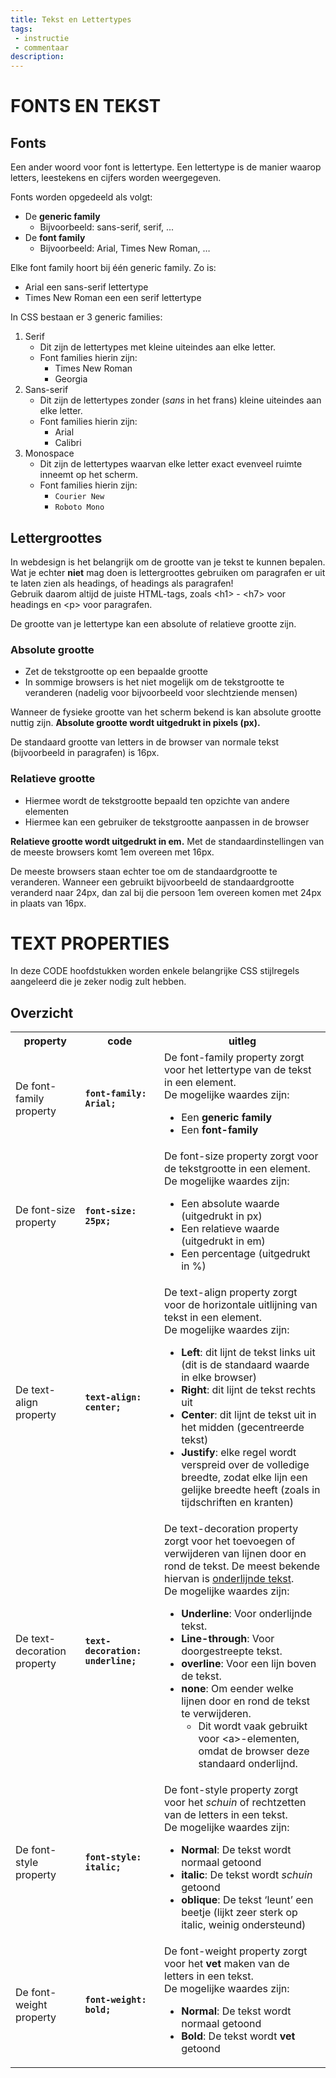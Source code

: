 ```yaml
---
title: Tekst en Lettertypes
tags: 
 - instructie
 - commentaar
description:
---
```



# FONTS EN TEKST


## Fonts

Een ander woord voor font is lettertype. Een lettertype is de manier waarop letters, leestekens en cijfers worden weergegeven.

Fonts worden opgedeeld als volgt:



*   De **generic family**
    *   Bijvoorbeeld: sans-serif, serif, ...
*   De **font family**
    *   Bijvoorbeeld: Arial, Times New Roman, …

Elke font family hoort bij één generic family. Zo is:



*   Arial een sans-serif lettertype
*   Times New Roman een een serif lettertype

In CSS bestaan er 3 generic families:



1. Serif
    *   Dit zijn de lettertypes met kleine uiteindes aan elke letter.
    *   Font families hierin zijn: 
        *   Times New Roman
        *   Georgia
2. Sans-serif
    *   Dit zijn de lettertypes zonder (_sans_ in het frans) kleine uiteindes aan elke letter.
    *   Font families hierin zijn: 
        *   Arial
        *   Calibri
3. Monospace
    *   Dit zijn de lettertypes waarvan elke letter exact evenveel ruimte inneemt op het scherm.
    *   Font families hierin zijn: 
        *   `Courier New`
        *   `Roboto Mono`


## Lettergroottes

In webdesign is het belangrijk om de grootte van je tekst te kunnen bepalen. Wat je echter **niet** mag doen is lettergroottes gebruiken om paragrafen er uit te laten zien als headings, of headings als paragrafen! \
Gebruik daarom altijd de juiste HTML-tags, zoals &lt;h1> - &lt;h7> voor headings en &lt;p> voor paragrafen.

De grootte van je lettertype kan een absolute of relatieve grootte zijn.


### Absolute grootte



*   Zet de tekstgrootte op een bepaalde grootte
*   In sommige browsers is het niet mogelijk om de tekstgrootte te veranderen (nadelig voor bijvoorbeeld voor slechtziende mensen)

Wanneer de fysieke grootte van het scherm bekend is kan absolute grootte nuttig zijn. **Absolute grootte wordt uitgedrukt in pixels (px).**

De standaard grootte van letters in de browser van normale tekst (bijvoorbeeld in paragrafen) is 16px.


### Relatieve grootte



*   Hiermee wordt de tekstgrootte bepaald ten opzichte van andere elementen
*   Hiermee kan een gebruiker de tekstgrootte aanpassen in de browser

**Relatieve grootte wordt uitgedrukt in em.** Met de standaardinstellingen van de meeste browsers komt 1em overeen met 16px.

De meeste browsers staan echter toe om de standaardgrootte te veranderen. Wanneer een gebruikt bijvoorbeeld de standaardgrootte veranderd naar 24px, dan zal bij die persoon 1em overeen komen met 24px in plaats van 16px.


# TEXT PROPERTIES

In deze CODE hoofdstukken worden enkele belangrijke CSS stijlregels aangeleerd die je zeker nodig zult hebben.


## Overzicht


<table>
  <tr>
   <th>property</th>
   <th>code</th>
   <th>uitleg</th>
  </tr>
  <tr>
   <td>De font-family property</td>
   <td><b><code>font-family: Arial;</code></b></td>
   <td>De font-family property zorgt voor het lettertype van de tekst in een element. 
<br>
De mogelijke waardes zijn:
<ul>
<li>Een <b>generic family</b></li>
<li>Een <b>font-family</b></li>
</ul>
   </td>
  </tr>
  <tr>
   <td>De font-size property</td>
   <td><b><code>font-size: 25px;</code></b></td>
   <td>De font-size property zorgt voor de tekstgrootte in een element. 
<br>
De mogelijke waardes zijn:
<ul>
<li>Een absolute waarde (uitgedrukt in px)</li>
<li>Een relatieve waarde (uitgedrukt in em)</li>
<li>Een percentage (uitgedrukt in %)</li>
</ul>
   </td>
  </tr>
  <tr>
   <td>De text-align property
   </td>
   <td><b><code>text-align: center;</code></b>
   </td>
   <td>De text-align property zorgt voor de horizontale uitlijning van tekst in een element. 
<br>
De mogelijke waardes zijn:
<ul>
<li><b>Left</b>: dit lijnt de tekst links uit (dit is de standaard waarde in elke browser)</li>
<li><b>Right</b>: dit lijnt de tekst rechts uit</li>
<li><b>Center</b>: dit lijnt de tekst uit in het midden (gecentreerde tekst)</li>
<li><b>Justify</b>: elke regel wordt verspreid over de volledige breedte, zodat elke lijn een gelijke breedte heeft (zoals in tijdschriften en kranten)</li>
</ul>
   </td>
  </tr>
  <tr>
   <td>De text-decoration property
   </td>
   <td><b><code>text-decoration: 		underline;</code></b>
   </td>
   <td>De text-decoration property zorgt voor het toevoegen of verwijderen van lijnen door en rond de tekst. De meest bekende hiervan is <span style="text-decoration:underline;">onderlijnde tekst</span>. 
<br>
De mogelijke waardes zijn:
<ul>
<li><b>Underline</b>: Voor onderlijnde tekst.</li>
<li><b>Line-through</b>: Voor doorgestreepte tekst.</li>
<li><b>overline</b>: Voor een lijn boven de tekst.</li>
<li><b>none</b>: Om eender welke lijnen door en rond de tekst te verwijderen. 
<ul>
<li>Dit wordt vaak gebruikt voor &lt;a>-elementen, omdat de browser deze standaard onderlijnd.</li>
</ul>
</li> 
</ul>
   </td>
  </tr>
  <tr>
   <td>De font-style property
   </td>
   <td><b><code>font-style: italic;</code></b>
   </td>
   <td>De font-style property zorgt voor het <em>schuin </em>of rechtzetten van de letters in een tekst. 
<br>
De mogelijke waardes zijn:
<ul>
<li><b>Normal</b>: De tekst wordt normaal getoond</li>
<li><b>italic</b>: De tekst wordt <em>schuin</em> getoond</li>
<li><b>oblique</b>: De tekst ‘leunt’ een beetje (lijkt zeer sterk op italic, weinig ondersteund)</li>
</ul>
   </td>
  </tr>
  <tr>
   <td>De font-weight property
   </td>
   <td><b><code>font-weight: bold;</code></b>
   </td>
   <td>De font-weight property zorgt voor het <b>vet </b>maken van de letters in een tekst. 
<br>
De mogelijke waardes zijn:
<ul>
<li><b>Normal</b>: De tekst wordt normaal getoond</li>
<li><b>Bold</b>: De tekst wordt <b>vet </b>getoond</li>
</ul>
   </td>
  </tr>
</table>


